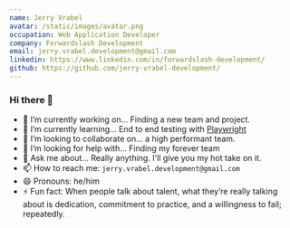 ```yaml
---
name: Jerry Vrabel
avatar: /static/images/avatar.png
occupation: Web Application Developer
company: Forwardslash Development
email: jerry.vrabel.development@gmail.com
linkedin: https://www.linkedin.com/in/forwardslash-development/
github: https://github.com/jerry-vrabel-development/
---
```


### Hi there 👋

- 🔭 I’m currently working on... Finding a new team and project.
- 🌱 I’m currently learning... End to end testing with [Playwright](https://playwright.dev/)
- 👯 I’m looking to collaborate on... a high performant team.
- 🤔 I’m looking for help with... Finding my forever team
- 💬 Ask me about... Really anything. I'll give you my hot take on it.
- 📫 How to reach me: `jerry.vrabel.development@gmail.com`
- 😄 Pronouns: he/him
- ⚡ Fun fact: When people talk about talent, what they’re really talking about is dedication, commitment to practice, and a willingness to fail; repeatedly.
